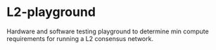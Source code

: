 # L2-playground
Hardware and software testing playground to determine min compute requirements for running a L2 consensus network.
